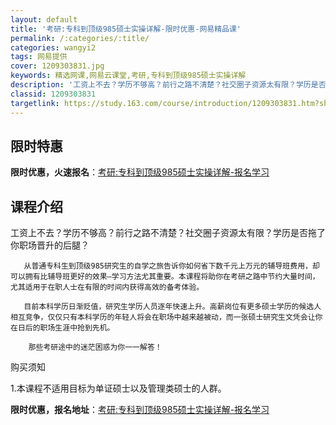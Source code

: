 ```yaml
---
layout: default
title: '考研:专科到顶级985硕士实操详解-限时优惠-网易精品课'
permalink: /:categories/:title/
categories: wangyi2
tags: 网易提供
cover: 1209303831.jpg
keywords: 精选网课,网易云课堂,考研,专科到顶级985硕士实操详解
description: '工资上不去？学历不够高？前行之路不清楚？社交圈子资源太有限？学历是否拖了你职场晋升的后腿？从普通专科生到顶级985研究生'
classid: 1209303831
targetlink: https://study.163.com/course/introduction/1209303831.htm?share=1&shareId=1025206652&utm_campaign=share&utm_medium=iphoneShare&utm_source=&utm_u=1025206652
---
```


## 限时特惠

**限时优惠，火速报名**：[考研:专科到顶级985硕士实操详解-报名学习](https://study.163.com/course/introduction/1209303831.htm?share=1&shareId=1025206652&utm_campaign=share&utm_medium=iphoneShare&utm_source=&utm_u=1025206652)

## 课程介绍

工资上不去？学历不够高？前行之路不清楚？社交圈子资源太有限？学历是否拖了你职场晋升的后腿？

       从普通专科生到顶级985研究生的自学之旅告诉你如何省下数千元上万元的辅导班费用，却可以拥有比辅导班更好的效果—学习方法尤其重要。本课程将助你在考研之路中节约大量时间，尤其适用于在职人士在有限的时间内获得高效的备考体验。

       目前本科学历日渐贬值，研究生学历人员逐年快速上升。高薪岗位有更多硕士学历的候选人相互竞争，仅仅只有本科学历的年轻人将会在职场中越来越被动，而一张硕士研究生文凭会让你在日后的职场生涯中抢到先机。

        那些考研途中的迷茫困惑为你一一解答！

购买须知

1.本课程不适用目标为单证硕士以及管理类硕士的人群。

**限时优惠，报名地址**：[考研:专科到顶级985硕士实操详解-报名学习](https://study.163.com/course/introduction/1209303831.htm?share=1&shareId=1025206652&utm_campaign=share&utm_medium=iphoneShare&utm_source=&utm_u=1025206652)

